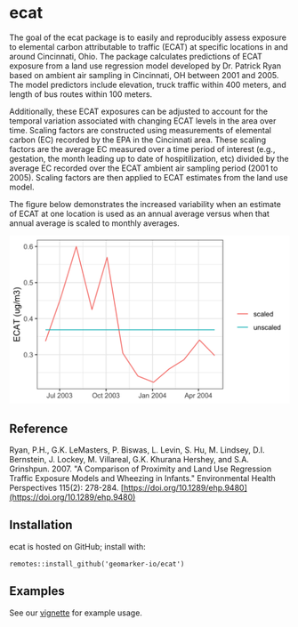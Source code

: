 # ecat

The goal of the ecat package is to easily and reproducibly assess exposure to elemental carbon attributable to traffic (ECAT) at specific locations in and around Cincinnati, Ohio. The package calculates predictions of ECAT exposure from a land use regression model developed by Dr. Patrick Ryan based on ambient air sampling in Cincinnati, OH between 2001 and 2005. The model predictors include elevation, truck traffic within 400 meters, and length of bus routes within 100 meters.

Additionally, these ECAT exposures can be adjusted to account for the temporal variation associated with changing ECAT levels in the area over time. Scaling factors are constructed using measurements of elemental carbon (EC) recorded by the EPA in the Cincinnati area. These scaling factors are the average EC measured over a time period of interest (e.g., gestation, the month leading up to date of  hospitilization, etc) divided by the average EC recorded over the ECAT ambient air sampling period (2001 to 2005). Scaling factors are then applied to ECAT estimates from the land use model.

The figure below demonstrates the increased variability when an estimate of ECAT at one location is used as an annual average versus when that annual average is scaled to monthly averages.

![](man/figures/temporal_variability.png)

## Reference

Ryan, P.H., G.K. LeMasters, P. Biswas, L. Levin, S. Hu, M. Lindsey, D.I. Bernstein, J. Lockey, M. Villareal, G.K. Khurana Hershey, and S.A. Grinshpun. 2007. "A Comparison of Proximity and Land Use Regression Traffic Exposure Models and Wheezing in Infants." Environmental Health Perspectives 115(2): 278-284. [https://doi.org/10.1289/ehp.9480](https://doi.org/10.1289/ehp.9480)

## Installation

ecat is hosted on GitHub; install with:

```
remotes::install_github('geomarker-io/ecat')
```

## Examples

See our [vignette](https://geomarker-io.github.io/ecat/articles/ecat_examples.html) for example usage.


